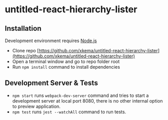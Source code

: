 # untitled-react-hierarchy-lister

## Installation

Development environment requires [Node.js](https://nodejs.org)

- Clone repo [https://github.com/xkema/untitled-react-hierarchy-lister](https://github.com/xkema/untitled-react-hierarchy-lister)
- Open a terminal window and go to repo folder root
- Run `npm install` command to install dependencies

## Development Server & Tests

- `npm start` runs `webpack-dev-server` command and tries to start a development server at local port 8080, there is no other internal option to preview application.
- `npm test` runs `jest --watchAll` command to run tests.